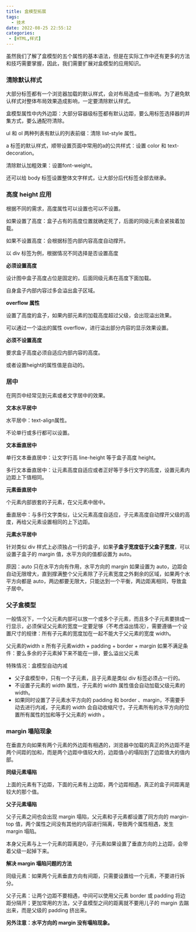 ```yaml
---
title: 盒模型拓展
tags:
  - 技术
date: 2022-08-25 22:55:12
categories:
 - [HTML,样式]
---
```


虽然我们了解了盒模型的五个属性的基本语法，但是在实际工作中还有更多的方法和技巧需要掌握，因此，我们需要扩展对盒模型的应用知识。

### 清除默认样式

大部分标签都有一个浏览器加载的默认样式，会对布局造成一些影响。为了避免默认样式对整体布局效果造成影响，一定要清除默认样式。

盒模型属性中内外边距：大部分容器级标签都有默认边距，要么用标签选择器的并集方式，要么通配符清除。

ul 和 ol 两种列表有默认的列表前缀：清除 list-style 属性。 

a 标签的默认样式，顺带设置页面中常用的a的公共样式：设置 color 和 text-decoration。

清除默认加粗效果：设置font-weight。

还可以给 body 标签设置整体文字样式，让大部分后代标签全部去继承。

### 高度 height 应用

根据不同的需求，高度属性可以设置也可以不设置。

如果设置了高度：盒子占有的高度位置就确定死了，后面的同级元素会紧挨着加载。

如果不设置高度：会根据标签内部内容高度自动撑开。

以 div 标签为例，根据情况不同选择是否设置高度

**必须设置高度**

设计图中盒子高度占位是固定的，后面同级元素在高度下面加载。

自身盒子内部内容过多会溢出盒子区域。

**overflow 属性**

设置了高度的盒子，如果内部元素的加载高度超过父级，会出现溢出效果。

可以通过一个溢出的属性 overflow，进行溢出部分内容的显示效果设置。

**必须不设置高度**

要求盒子高度必须自适应内部内容的高度。

或者设置height的属性值是自动的。

### 居中

在网页中经常见到元素或者文字居中的效果。

**文本水平居中**

水平居中：text-align属性。

不论单行或多行都可以设置。

**文本垂直居中**

单行文本垂直居中：让文字行高 line-height 等于盒子高度 height。

多行文本垂直居中：让元素高度自适应或者正好等于多行文字的高度，设置元素内边距上下值相同。

**元素垂直居中**

个元素内部嵌套的子元素，在父元素中居中。

垂直居中：与多行文字类似，让父元素高度自适应，子元素高度自动撑开父级的高度，再给父元素设置相同的上下边距。 

**元素水平居中**

针对类似 div 样式上必须独占一行的盒子，如果**子盒子宽度低于父盒子宽度**，可以设置子盒子的 margin 值，水平方向的值都设置为 auto。

原因：auto 只在水平方向有作用，水平方向的 margin 如果设置为 auto，边距会自动无限增大，直到撑满整个父元素除了子元素宽度之外剩余的区域，如果两个水平方向都是 auto，两边都要无限大，只能达到一个平衡，两边距离相同，导致盒子居中。

### 父子盒模型

一般情况下，一个父元素内部可以放一个或多个子元素，而且多个子元素要排成一行显示，必须保证父元素的宽度一定要足够（不考虑溢出情况），需要遵循一个设置尺寸的规律：所有子元素的宽度加在一起不能大于父元素的宽度 width。

父元素的width ≥ 所有子元素width + padding + border + margin 如果不满足条件：要么多余的子元素掉下来不能在一排，要么溢出父元素

特殊情况：盒模型自动内减

- 父子盒模型中，只有一个子元素，且子元素是类似 div 标签必须占一行的。
- 不设置子元素的 width 属性，子元素的 width 属性值会自动加载父级元素的 width。
- 如果同时设置了子元素水平方向的 padding 和 border 、margin，不需要手动去进行内减，子元素的 width 会自动收缩尺寸。子元素所有的水平方向的位置所有属性的加和等于父元素的 width 。

### margin 塌陷现象

在垂直方向如果有两个元素的外边距有相遇的，浏览器中加载的真正的外边距不是两个间距的加和，而是两个边距中值较大的，边距值小的塌陷到了边距值大的值内部。

**同级元素塌陷**

上面的元素有下边距，下面的元素有上边距，两个边距相遇，真正的盒子间距离是较大的那个值。

**父子元素塌陷**

父子元素之间也会出现 margin 塌陷，父元素和子元素都设置了同方向的 margin-top 值，两个属性之间没有其他的内容进行隔离，导致两个属性相遇，发生 margin 塌陷。

本身父元素与上一个元素的距离是0，子元素如果设置了垂直方向的上边距，会带着父级一起掉下来。

**解决 margin 塌陷问题的方法** 

同级元素：如果两个元素垂直方向有间距，只需要设置给一个元素，不要进行拆分。 

父子元素：让两个边距不要相遇，中间可以使用父元素 border 或 padding 将边距分隔开；更加常用的方法，父子盒模型之间的距离就不要用儿子的 margin 去踹出来，而是父级的 padding 挤出来。

**另外注意：水平方向的 margin 没有塌陷现象。**

